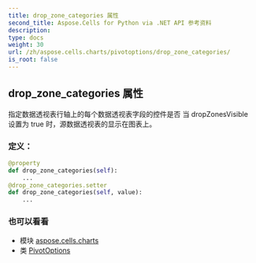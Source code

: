 ```yaml
---
title: drop_zone_categories 属性
second_title: Aspose.Cells for Python via .NET API 参考资料
description:
type: docs
weight: 30
url: /zh/aspose.cells.charts/pivotoptions/drop_zone_categories/
is_root: false
---
```

## drop_zone_categories 属性

指定数据透视表行轴上的每个数据透视表字段的控件是否
当 dropZonesVisible 设置为 true 时，源数据透视表的显示在图表上。
### 定义：
```python
@property
def drop_zone_categories(self):
    ...
@drop_zone_categories.setter
def drop_zone_categories(self, value):
    ...
```

### 也可以看看
* 模块 [aspose.cells.charts](../../)
* 类 [PivotOptions](/cells/python-net/zh/aspose.cells.charts/pivotoptions)
